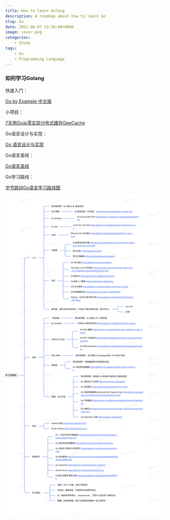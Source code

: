 ```yaml
---
title: How to learn Golang
description: A roadmap about how to learn Go
slug: Go
date: 2022-06-07 23:50:00+0000
image: cover.png
categories:
    - Study
tags:
    - Go
    - Programming Language
---
```


### 如何学习Golang

快速入门：

[Go by Example 中文版](https://gobyexample-cn.github.io/)

小项目：

[7天用Go从零实现分布式缓存GeeCache](https://geektutu.com/post/geecache.html)

Go语言设计与实现：

[Go 语言设计与实现](https://draveness.me/golang/)

Go语言圣经：

[Go语言圣经](https://books.studygolang.com/gopl-zh/)

Go学习路线：

[字节跳动Go语言学习路线图](https://bytedance.feishu.cn/docs/doccn3SFTuFIAVr4CDZGx48KKdd)

![how to learn go](image.png)